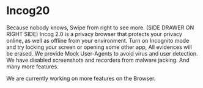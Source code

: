 # Incog20
Because nobody knows, Swipe from right to see more. (SIDE DRAWER ON RIGHT SIDE)
Incog 2.0 is a privacy browser that protects your privacy online, as well as offline from your environment.
Turn on Incognito mode and try locking your screen or opening some other app, All evidences will be erased.
We provide Mock User-Agents to avoid virus and user detection.
We have disabled screenshots and recorders from malware jacking.
And many more features.

We are currently working on more features on the Browser.
